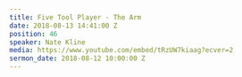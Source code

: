 ```yaml
---
title: Five Tool Player - The Arm
date: 2018-08-13 14:41:00 Z
position: 46
speaker: Nate Kline
media: https://www.youtube.com/embed/tRzUW7kiaag?ecver=2
sermon_date: 2018-08-12 10:00:00 Z
---
```


